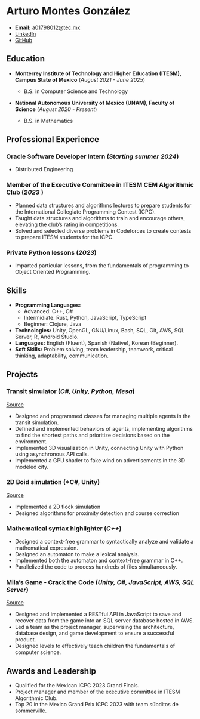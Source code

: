 # Arturo Montes González

- **Email:** a01798012@tec.mx
- [LinkedIn](www.linkedin.com/in/arturo-montes-gonzalez-844513288)
- [GitHub](https://github.com/dunishaaa)

## Education

- **Monterrey Institute of Technology and Higher Education (ITESM), Campus State of Mexico** (*August 2021 - June 2025*)
  - B.S. in Computer Science and Technology

- **National Autonomous University of Mexico (UNAM), Faculty of Science** (*August 2020 - Present*)
  - B.S. in Mathematics

## Professional Experience

### Oracle Software Developer Intern (*Starting summer 2024*)
- Distributed Engineering

### Member of the Executive Committee in ITESM CEM Algorithmic Club (*2023* )
- Planned data structures and algorithms lectures to prepare students for the International Collegiate Programming Contest (ICPC).
- Taught data structures and algorithms to train and encourage others, elevating the club’s rating in competitions.
- Solved and selected diverse problems in Codeforces to create contests to prepare ITESM students for the ICPC.

### Private Python lessons (*2023*)
- Imparted particular lessons, from the fundamentals of programming to Object Oriented Programming.

## Skills

- **Programming Languages:**
  - Advanced: C++, C#
  - Intermidiate: Rust, Python, JavaScript, TypeScript
  -  Beginner: Clojure, Java
- **Technologies:**  Unity, OpenGL, GNU/Linux, Bash, SQL, Git, AWS, SQL Server, R, Android Studio.
- **Languages:** English (Fluent), Spanish (Native), Korean (Beginner).
- **Soft Skills:** Problem solving, team leadership, teamwork, critical thinking, adaptability, communication.

## Projects

### 

### Transit simulator (*C#, Unity, Python, Mesa*) 
[Source](https://github.com/dunishaaa/trans-project)
- Designed and programmed classes for managing multiple agents in the transit simulation.
- Defined and implemented behaviors of agents, implementing algorithms to find the shortest paths and prioritize decisions based on the environment.
- Implemented 3D visualization in Unity, connecting Unity with Python using asynchronous API calls.
- Implemented a GPU shader to fake wind on advertisements in the 3D modeled city.
  
### 2D Boid simulation (*C#, Unity) 
[Source](https://github.com/dunishaaa/2D-Boids)
- Implemented a 2D flock simulation
- Designed algorithms for proximity detection and course correction

### Mathematical syntax highlighter (*C++*)
- Designed a context-free grammar to syntactically analyze and validate a mathematical expression.
- Designed an automaton to make a lexical analysis.
- Implemented both the automaton and context-free grammar in C++.
- Parallelized the code to process hundreds of files simultaneously.

### Mila’s Game - Crack the Code (*Unity, C#, JavaScript, AWS, SQL Server*)
[Source](https://github.com/A01798012/Mila-backend)
- Designed and implemented a RESTful API in JavaScript to save and recover data from the game into an SQL server database hosted in AWS.
- Led a team as the project manager, supervising the architecture, database design, and game development to ensure a successful product.
- Designed levels to effectively teach children the fundamentals of computer science.


## Awards and Leadership

- Qualified for the Mexican ICPC 2023 Grand Finals.
- Project manager and member of the executive committee in ITESM Algorithmic Club.
- Top 20 in the Mexico Grand Prix ICPC 2023 with team súbditos de sommerville.
